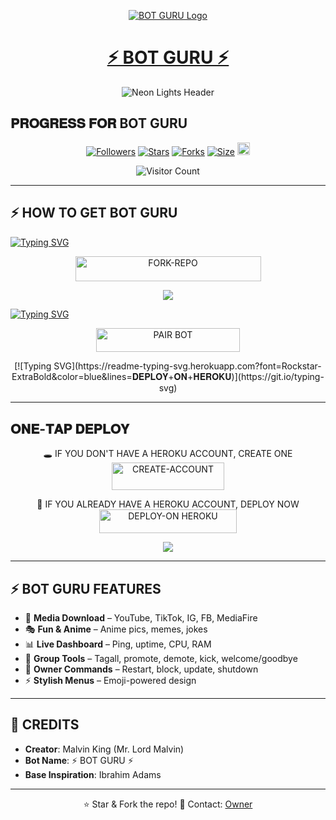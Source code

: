 <p align="center">
  <!-- BOT GURU Neon Logo -->
  <a href="https://github.com/ADDICT-HUB/Botguru">
    <img src="https://files.catbox.moe/n0hlw1.jpg" alt="BOT GURU Logo" border="0"/>
    <h1 align="center">⚡ BOT GURU ⚡</h1>
  </a>
</p>

<p align="center">
  <!-- Animated neon header lights -->
  <a><img src="https://i.imgur.com/LyHic3i.gif" alt="Neon Lights Header"/></a>
</p>

## 𝐏𝐑𝐎𝐆𝐑𝐄𝐒𝐒 𝐅𝐎𝐑 BOT GURU

<p align="center">
<a href="https://github.com/ADDICT-HUB/Botguru/followers"><img title="Followers" src="https://img.shields.io/github/followers/ADDICT-HUB?color=blue&style=flat-square"></a>
<a href="https://github.com/ADDICT-HUB/Botguru/stargazers/"><img title="Stars" src="https://img.shields.io/github/stars/ADDICT-HUB/Botguru?color=blue&style=flat-square"></a>
<a href="https://github.com/ADDICT-HUB/Botguru/network/members"><img title="Forks" src="https://img.shields.io/github/forks/ADDICT-HUB/Botguru?color=yellow&style=flat-square"></a>
<a href="https://github.com/ADDICT-HUB/Botguru/"><img title="Size" src="https://img.shields.io/github/repo-size/ADDICT-HUB/Botguru?style=flat-square&color=pink"></a>
<a href="https://github.com/ADDICT-HUB/Botguru/graphs/commit-activity"><img height="20" src="https://img.shields.io/badge/Maintained%3F-yes-green.svg"></a>
</p>

<p align="center">
<img src="https://profile-counter.glitch.me/{Botguru}/count.svg" alt="Visitor Count" />
</p>

---

## ⚡ HOW TO GET BOT GURU

[![Typing SVG](https://readme-typing-svg.herokuapp.com?font=Rockstar-ExtraBold&color=blue&lines=𝗙𝗢𝗥𝗞+𝗔𝗡𝗗+𝗦𝗧𝗔𝗥+𝗥𝗘𝗣𝗢)](https://git.io/typing-svg)

<p align="center">
<a href="https://github.com/ADDICT-HUB/Botguru/fork"><img title="FORK-REPO" src="https://img.shields.io/badge/FORK-REPO-h?color=green&style=for-the-badge&logo=github" width="297" height="40.45"/></a>
</p>

<p align="center">
<!-- Neon lights animated -->
<a><img src="https://i.imgur.com/LyHic3i.gif"/></a>
</p>

[![Typing SVG](https://readme-typing-svg.herokuapp.com?font=Rockstar-ExtraBold&color=blue&lines=𝗦𝗘𝗦𝗦𝗜𝗢𝗡+𝗟𝗜𝗡𝗞+𝗜𝗦+𝗛𝗘𝗥𝗘)](https://git.io/typing-svg)

<p align="center">
<a href="https://session-v35f.onrender.com/pair"><img title="PAIR BOT" src="https://img.shields.io/badge/PAIR-BOT-h?color=green&style=for-the-badge&logo=render" width="230" height="38.45"/></a>
</p>

<p align="center">
[![Typing SVG](https://readme-typing-svg.herokuapp.com?font=Rockstar-ExtraBold&color=blue&lines=𝐃𝐄𝐏𝐋𝐎𝐘+𝐎𝐍+𝐇𝐄𝐑𝐎𝐊𝐔)](https://git.io/typing-svg)
</p>

---

## 𝐎𝐍𝐄-𝐓𝐀𝐏 𝐃𝐄𝐏𝐋𝐎𝐘

<p align="center">
🕳 IF YOU DON'T HAVE A HEROKU ACCOUNT, CREATE ONE  
<a href="https://signup.heroku.com/"><img title="CREATE-ACCOUNT" src="https://img.shields.io/badge/CREATE-ACCOUNT-h?color=purple&style=for-the-badge&logo=heroku" width="180" height="43.45"/></a>
</p>

<p align="center">
💫 IF YOU ALREADY HAVE A HEROKU ACCOUNT, DEPLOY NOW  
<a href="https://dashboard.heroku.com/new?template=https%3A%2F%2Fgithub.com%2FADDICT-HUB%2FBotguru"><img title="DEPLOY-ON HEROKU" src="https://img.shields.io/badge/DEPLOY-ON HEROKU-h?color=purple&style=for-the-badge&logo=heroku" width="220" height="38.45"/></a>
</p>

<p align="center">
<!-- Animated neon lights -->
<a><img src="https://i.imgur.com/LyHic3i.gif"/></a>
</p>

---

## ⚡ BOT GURU FEATURES

- 🎵 **Media Download** – YouTube, TikTok, IG, FB, MediaFire  
- 🎭 **Fun & Anime** – Anime pics, memes, jokes  
- 📊 **Live Dashboard** – Ping, uptime, CPU, RAM  
- 👥 **Group Tools** – Tagall, promote, demote, kick, welcome/goodbye  
- 👑 **Owner Commands** – Restart, block, update, shutdown  
- ⚡ **Stylish Menus** – Emoji-powered design  

---

## 👑 CREDITS

- **Creator**: Malvin King (Mr. Lord Malvin)  
- **Bot Name**: ⚡ BOT GURU ⚡  
- **Base Inspiration**: Ibrahim Adams  

---

<p align="center">
⭐ Star & Fork the repo!  
💬 Contact: <a href="https://wa.me/254116284050">Owner</a>
</p>
